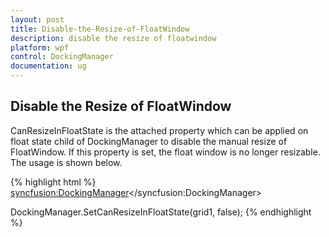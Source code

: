 ```yaml
---
layout: post
title: Disable-the-Resize-of-FloatWindow
description: disable the resize of floatwindow
platform: wpf
control: DockingManager
documentation: ug
---
```


## Disable the Resize of FloatWindow

CanResizeInFloatState is the attached property which can be applied on float state child of DockingManager to disable the manual resize of FloatWindow.  If this property is set, the float window is no longer resizable. The usage is shown below.

{% highlight html %}
<syncfusion:DockingManager><Grid x:Name="grid1" syncfusion:DockingManager.State="Float" syncfusion:DockingManager.CanResizeInFloatState="False"/></syncfusion:DockingManager>

DockingManager.SetCanResizeInFloatState(grid1, false);
{% endhighlight %}

